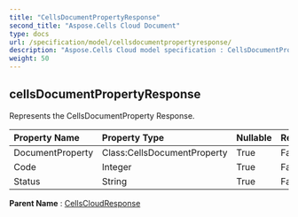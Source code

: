 ```yaml
---
title: "CellsDocumentPropertyResponse"
second_title: "Aspose.Cells Cloud Document"
type: docs
url: /specification/model/cellsdocumentpropertyresponse/
description: "Aspose.Cells Cloud model specification : CellsDocumentPropertyResponse. Effortlessly handle Excel and other spreadsheet documents with features like opening, generating, editing, splitting, merging, comparing, and converting."
weight: 50
---
```


## **cellsDocumentPropertyResponse**

Represents the CellsDocumentProperty Response. 

| Property Name | Property Type | Nullable |  ReadOnly | DefaultValue | Description | 
| :- | :- | :- |:- |  :- | :- |
| DocumentProperty | Class:CellsDocumentProperty | True |  False |  |  |  
| Code | Integer | True |  False |  |  |  
| Status | String | True |  False |  |  |  

**Parent Name** : [CellsCloudResponse](cellscloudresponse)

